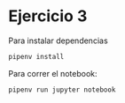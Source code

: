 # Ejercicio 3

Para instalar dependencias

```sh
pipenv install
```

Para correr el notebook:

```sh
pipenv run jupyter notebook
```
